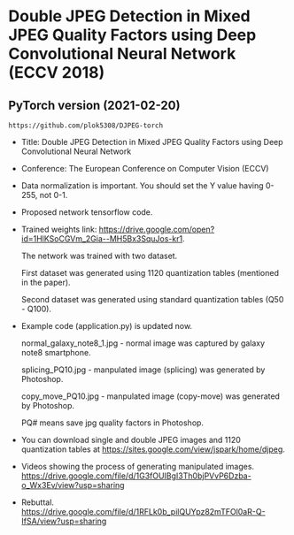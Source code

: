 # Double JPEG Detection in Mixed JPEG Quality Factors using Deep Convolutional Neural Network (ECCV 2018)

## PyTorch version (2021-02-20)
```
https://github.com/plok5308/DJPEG-torch
```

- Title: Double JPEG Detection in Mixed JPEG Quality Factors using Deep Convolutional Neural Network

- Conference: The European Conference on Computer Vision (ECCV)

- Data normalization is important. You should set the Y value having 0-255, not 0-1.

- Proposed network tensorflow code.

- Trained weights link: https://drive.google.com/open?id=1HlKSoCGVm_2Gia--MH5Bx3SquJos-kr1.

  The network was trained with two dataset. 
  
  First dataset was generated using 1120 quantization tables (mentioned in the paper). 
  
  Second dataset was generated using standard quantization tables (Q50 - Q100).


- Example code (application.py) is updated now.

  normal_galaxy_note8_1.jpg - normal image was captured by galaxy note8 smartphone.
  
  splicing_PQ10.jpg - manpulated image (splicing) was generated by Photoshop. 
  
  copy_move_PQ10.jpg - manpulated image (copy-move) was generated by Photoshop. 
  
  PQ# means save jpg quality factors in Photoshop.

- You can download single and double JPEG images and 1120 quantization tables at https://sites.google.com/view/jspark/home/djpeg.

- Videos showing the process of generating manipulated images. https://drive.google.com/file/d/1G3fOUIBgI3Th0bjPVvP6Dzba-o_Wx3Ev/view?usp=sharing

- Rebuttal. https://drive.google.com/file/d/1RFLk0b_pilQUYpz82mTFOl0aR-Q-IfSA/view?usp=sharing
